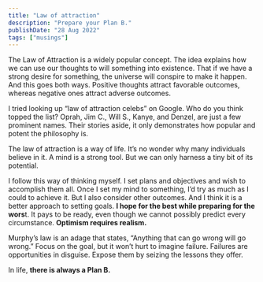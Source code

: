 ```yaml
---
title: "Law of attraction"
description: "Prepare your Plan B."
publishDate: "28 Aug 2022"
tags: ["musings"]
---
```


The Law of Attraction is a widely popular concept. The idea explains how we can use our thoughts to will something into existence. That if we have a strong desire for something, the universe will conspire to make it happen. And this goes both ways. Positive thoughts attract favorable outcomes, whereas negative ones attract adverse outcomes.

I tried looking up “law of attraction celebs” on Google. Who do you think topped the list? Oprah, Jim C., Will S., Kanye, and Denzel, are just a few prominent names. Their stories aside, it only demonstrates how popular and potent the philosophy is.

The law of attraction is a way of life. It’s no wonder why many individuals believe in it. A mind is a strong tool. But we can only harness a tiny bit of its potential.

I follow this way of thinking myself. I set plans and objectives and wish to accomplish them all. Once I set my mind to something, I’d try as much as I could to achieve it. But I also consider other outcomes. And I think it is a better approach to setting goals. **I hope for the best while preparing for the wors**t. It pays to be ready, even though we cannot possibly predict every circumstance. **Optimism requires realism.**

Murphy’s law is an adage that states, “Anything that can go wrong will go wrong.” Focus on the goal, but it won’t hurt to imagine failure. Failures are opportunities in disguise. Expose them by seizing the lessons they offer.

In life, **there is always a Plan B.**

